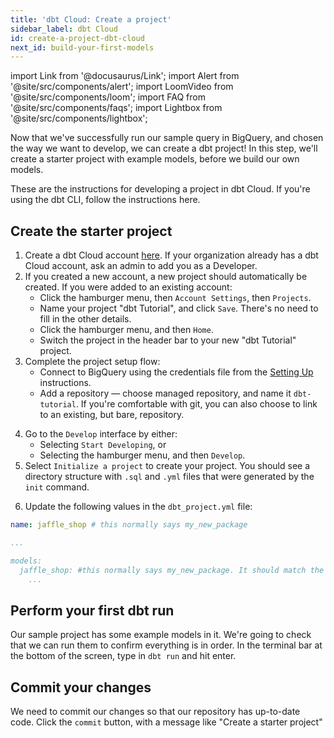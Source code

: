```yaml
---
title: 'dbt Cloud: Create a project'
sidebar_label: dbt Cloud
id: create-a-project-dbt-cloud
next_id: build-your-first-models
---
```


import Link from '@docusaurus/Link';
import Alert from '@site/src/components/alert';
import LoomVideo from '@site/src/components/loom';
import FAQ from '@site/src/components/faqs';
import Lightbox from '@site/src/components/lightbox';


Now that we've successfully run our sample query in BigQuery, and chosen the way we want to
develop, we can create a dbt project! In this step, we'll create a starter project
with example models, before we build our own models.

<Alert type="info">
These are the instructions for developing a project in dbt Cloud. If you're
using the dbt CLI, follow the instructions <Link to="/tutorial/create-a-project-dbt-cli">here</Link>.
</Alert>

<LoomVideo id="7386840381764d13b1d25f575719e218" />

## Create the starter project
1. Create a dbt Cloud account [here](https://cloud.getdbt.com/signup/). If your
organization already has a dbt Cloud account, ask an admin to add you as a
Developer.
2. If you created a new account, a new project should automatically be created. If you were added to an existing account:
    * Click the hamburger menu, then `Account Settings`, then `Projects`.
    * Name your project "dbt Tutorial", and click `Save`. There's no need to fill in the other details.
    * Click the hamburger menu, and then `Home`.
    * Switch the project in the header bar to your new "dbt Tutorial" project.
3. Complete the project setup flow:
    * Connect to BigQuery using the credentials file from the [Setting Up](setting-up) instructions.
    * Add a repository — choose managed repository, and name it `dbt-tutorial`. If you're comfortable with git, you can also choose to link to an existing, but bare, repository.

<Lightbox src="/img/dbt-cloud-project-setup-flow.png" title="dbt Cloud Project Setup flow" />

4. Go to the `Develop` interface by either:
    * Selecting `Start Developing`, or
    * Selecting the hamburger menu, and then `Develop`.
5. Select `Initialize a project` to create your project. You should see a directory structure with `.sql` and `.yml` files that were generated by the `init` command.
<Lightbox src="/img/starter-project-dbt-cloud.png" title="The starter project in dbt Cloud" />

6. Update the following values in the `dbt_project.yml` file:
```yaml
name: jaffle_shop # this normally says my_new_package

...

models:
  jaffle_shop: #this normally says my_new_package. It should match the value for `name:`
    ...
```

## Perform your first dbt run
Our sample project has some example models in it. We're going to check that we
can run them to confirm everything is in order. In the terminal bar at the
bottom of the screen, type in `dbt run` and hit enter.

<Lightbox src="/img/successful-starter-project-run-dbt-cloud.png" title="A successful run of the starter project in dbt Cloud" />

## Commit your changes
We need to commit our changes so that our repository has up-to-date code. Click
the `commit` button, with a message like "Create a starter project"

<Lightbox src="/img/first-commit-dbt-cloud.png" title="Commit your changes" />